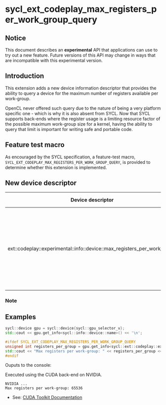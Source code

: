 # sycl_ext_codeplay_max_registers_per_work_group_query

## Notice

This document describes an **experimental** API that applications can use to try
out a new feature. Future versions of this API may change in ways that are
incompatible with this experimental version.


## Introduction

This extension adds a new device information descriptor that provides the ability to query a device for the maximum number of registers available per work-group.

OpenCL never offered such query due to the nature of being a very platform specific one - which is why it is also absent from SYCL. Now that SYCL supports back-ends where the register usage is a limiting resource factor of the possible maximum work-group size for a kernel, having the ability to query that limit is important for writing safe and portable code.

## Feature test macro

As encouraged by the SYCL specification, a feature-test macro, `SYCL_EXT_CODEPLAY_MAX_REGISTERS_PER_WORK_GROUP_QUERY`, is provided to determine whether this extension is implemented.

## New device descriptor

| Device descriptor                                     | Return type | Description                                                                                                                                                                                                             |
| ------------------------------------------------------ | ----------- | ----------------------------------------------------------------------------------------------------------------------------------------------------------------------------------------------------------------------- |
| ext::codeplay::experimental::info::device::max_registers_per_work_group     |  unsigned int      | Returns the maximum number of registers available for use per work-group based on the capability of the device.       |

### Note

## Examples

```c++
sycl::device gpu = sycl::device{sycl::gpu_selector_v};
std::cout << gpu.get_info<sycl::info::device::name>() << '\n';

#ifdef SYCL_EXT_CODEPLAY_MAX_REGISTERS_PER_WORK_GROUP_QUERY
unsigned int registers_per_group = gpu.get_info<sycl::ext::codeplay::experimental::info::device::max_registers_per_work_group>();
std::cout << "Max registers per work-group: " << registers_per_group << '\n';
#endif
```

Ouputs to the console:

Executed using the CUDA back-end on NVIDIA.

```
NVIDIA ...
Max registers per work-group: 65536
```

- See: [CUDA Toolkit Documentation](https://docs.nvidia.com/cuda/cuda-c-programming-guide/index.html#compute-capabilities)
